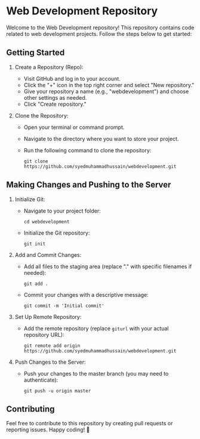 Web Development Repository
==========================

Welcome to the Web Development repository! This repository contains code related to web development projects. Follow the steps below to get started:

Getting Started
---------------

1.  Create a Repository (Repo):

    -   Visit GitHub and log in to your account.
    -   Click the "+" icon in the top right corner and select "New repository."
    -   Give your repository a name (e.g., "webdevelopment") and choose other settings as needed.
    -   Click "Create repository."
2.  Clone the Repository:

    -   Open your terminal or command prompt.
    -   Navigate to the directory where you want to store your project.
    -   Run the following command to clone the repository:

        ```
        git clone https://github.com/syedmuhammadhussain/webdevelopment.git

        ```

Making Changes and Pushing to the Server
----------------------------------------

1.  Initialize Git:

    -   Navigate to your project folder:

        ```
        cd webdevelopment

        ```

    -   Initialize the Git repository:

        ```
        git init

        ```

2.  Add and Commit Changes:

    -   Add all files to the staging area (replace "." with specific filenames if needed):

        ```
        git add .

        ```

    -   Commit your changes with a descriptive message:

        ```
        git commit -m 'Initial commit'

        ```

3.  Set Up Remote Repository:

    -   Add the remote repository (replace `giturl` with your actual repository URL):

        ```
        git remote add origin https://github.com/syedmuhammadhussain/webdevelopment.git

        ```

4.  Push Changes to the Server:

    -   Push your changes to the master branch (you may need to authenticate):

        ```
        git push -u origin master

        ```

Contributing
------------

Feel free to contribute to this repository by creating pull requests or reporting issues. Happy coding! 🚀